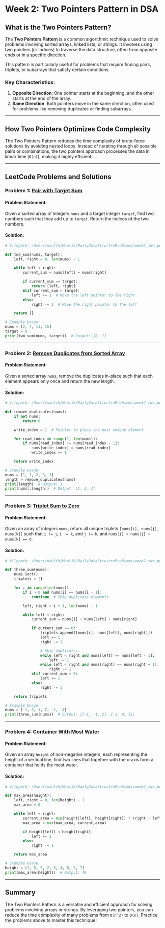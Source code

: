 # Week 2: Two Pointers Pattern in DSA

## What is the Two Pointers Pattern?

The **Two Pointers Pattern** is a common algorithmic technique used to solve problems involving sorted arrays, linked lists, or strings. It involves using two pointers (or indices) to traverse the data structure, often from opposite ends or in a specific direction.

This pattern is particularly useful for problems that require finding pairs, triplets, or subarrays that satisfy certain conditions.

### Key Characteristics:
1. **Opposite Direction**: One pointer starts at the beginning, and the other starts at the end of the array.
2. **Same Direction**: Both pointers move in the same direction, often used for problems like removing duplicates or finding subarrays.

---

## How Two Pointers Optimizes Code Complexity

The Two Pointers Pattern reduces the time complexity of brute-force solutions by avoiding nested loops. Instead of iterating through all possible pairs or combinations, the two pointers approach processes the data in linear time (`O(n)`), making it highly efficient.

---

## LeetCode Problems and Solutions

### Problem 1: [Pair with Target Sum](https://leetcode.com/problems/two-sum-ii-input-array-is-sorted/)

#### Problem Statement:
Given a sorted array of integers `nums` and a target integer `target`, find two numbers such that they add up to `target`. Return the indices of the two numbers.

#### Solution:
```python
# filepath: /Users/maulik/Maulik/DailyDataStructreProblems/week2_two_pointers.py

def two_sum(nums, target):
    left, right = 0, len(nums) - 1

    while left < right:
        current_sum = nums[left] + nums[right]

        if current_sum == target:
            return [left, right]
        elif current_sum < target:
            left += 1  # Move the left pointer to the right
        else:
            right -= 1  # Move the right pointer to the left

    return []

# Example Usage
nums = [2, 7, 11, 15]
target = 9
print(two_sum(nums, target))  # Output: [0, 1]
```

---

### Problem 2: [Remove Duplicates from Sorted Array](https://leetcode.com/problems/remove-duplicates-from-sorted-array/)

#### Problem Statement:
Given a sorted array `nums`, remove the duplicates in-place such that each element appears only once and return the new length.

#### Solution:
```python
# filepath: /Users/maulik/Maulik/DailyDataStructreProblems/week2_two_pointers.py

def remove_duplicates(nums):
    if not nums:
        return 0

    write_index = 1  # Pointer to place the next unique element

    for read_index in range(1, len(nums)):
        if nums[read_index] != nums[read_index - 1]:
            nums[write_index] = nums[read_index]
            write_index += 1

    return write_index

# Example Usage
nums = [1, 1, 2, 3, 3]
length = remove_duplicates(nums)
print(length)  # Output: 3
print(nums[:length])  # Output: [1, 2, 3]
```

---

### Problem 3: [Triplet Sum to Zero](https://leetcode.com/problems/3sum/)

#### Problem Statement:
Given an array of integers `nums`, return all unique triplets `[nums[i], nums[j], nums[k]]` such that `i != j`, `i != k`, and `j != k`, and `nums[i] + nums[j] + nums[k] == 0`.

#### Solution:
```python
# filepath: /Users/maulik/Maulik/DailyDataStructreProblems/week2_two_pointers.py

def three_sum(nums):
    nums.sort()
    triplets = []

    for i in range(len(nums)):
        if i > 0 and nums[i] == nums[i - 1]:
            continue  # Skip duplicate elements

        left, right = i + 1, len(nums) - 1

        while left < right:
            current_sum = nums[i] + nums[left] + nums[right]

            if current_sum == 0:
                triplets.append([nums[i], nums[left], nums[right]])
                left += 1
                right -= 1

                # Skip duplicates
                while left < right and nums[left] == nums[left - 1]:
                    left += 1
                while left < right and nums[right] == nums[right + 1]:
                    right -= 1
            elif current_sum < 0:
                left += 1
            else:
                right -= 1

    return triplets

# Example Usage
nums = [-1, 0, 1, 2, -1, -4]
print(three_sum(nums))  # Output: [[-1, -1, 2], [-1, 0, 1]]
```

---

### Problem 4: [Container With Most Water](https://leetcode.com/problems/container-with-most-water/)

#### Problem Statement:
Given an array `height` of non-negative integers, each representing the height of a vertical line, find two lines that together with the x-axis form a container that holds the most water.

#### Solution:
```python
# filepath: /Users/maulik/Maulik/DailyDataStructreProblems/week2_two_pointers.py

def max_area(height):
    left, right = 0, len(height) - 1
    max_area = 0

    while left < right:
        current_area = min(height[left], height[right]) * (right - left)
        max_area = max(max_area, current_area)

        if height[left] < height[right]:
            left += 1
        else:
            right -= 1

    return max_area

# Example Usage
height = [1, 8, 6, 2, 5, 4, 8, 3, 7]
print(max_area(height))  # Output: 49
```

---

## Summary

The Two Pointers Pattern is a versatile and efficient approach for solving problems involving arrays or strings. By leveraging two pointers, you can reduce the time complexity of many problems from `O(n^2)` to `O(n)`. Practice the problems above to master this technique!